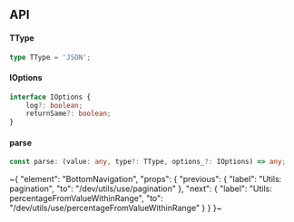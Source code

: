 

## API

#### TType

```ts
type TType = 'JSON';
```

#### IOptions

```ts
interface IOptions {
    log?: boolean;
    returnSame?: boolean;
}
```

#### parse

```ts
const parse: (value: any, type?: TType, options_?: IOptions) => any;
```


~{
  "element": "BottomNavigation",
  "props": {
    "previous": {
      "label": "Utils: pagination",
      "to": "/dev/utils/use/pagination"
    },
    "next": {
      "label": "Utils: percentageFromValueWithinRange",
      "to": "/dev/utils/use/percentageFromValueWithinRange"
    }
  }
}~
